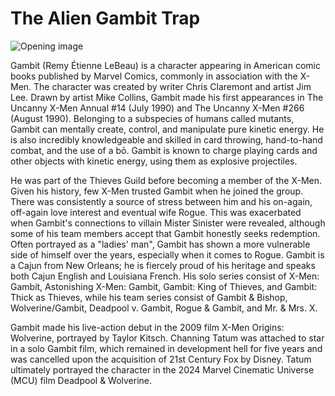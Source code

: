 # The Alien Gambit Trap

![Opening image](https://www.thechesswebsite.com/wp-content/uploads/2024/03/1-alienmp4-1.webp)

Gambit (Remy Étienne LeBeau) is a character appearing in American comic books published by Marvel Comics, commonly in association with the X-Men. The character was created by writer Chris Claremont and artist Jim Lee. Drawn by artist Mike Collins, Gambit made his first appearances in The Uncanny X-Men Annual #14 (July 1990) and The Uncanny X-Men #266 (August 1990). Belonging to a subspecies of humans called mutants, Gambit can mentally create, control, and manipulate pure kinetic energy. He is also incredibly knowledgeable and skilled in card throwing, hand-to-hand combat, and the use of a bō. Gambit is known to charge playing cards and other objects with kinetic energy, using them as explosive projectiles.

He was part of the Thieves Guild before becoming a member of the X-Men. Given his history, few X-Men trusted Gambit when he joined the group. There was consistently a source of stress between him and his on-again, off-again love interest and eventual wife Rogue. This was exacerbated when Gambit's connections to villain Mister Sinister were revealed, although some of his team members accept that Gambit honestly seeks redemption. Often portrayed as a "ladies' man", Gambit has shown a more vulnerable side of himself over the years, especially when it comes to Rogue. Gambit is a Cajun from New Orleans; he is fiercely proud of his heritage and speaks both Cajun English and Louisiana French. His solo series consist of X-Men: Gambit, Astonishing X-Men: Gambit, Gambit: King of Thieves, and Gambit: Thick as Thieves, while his team series consist of Gambit & Bishop, Wolverine/Gambit, Deadpool v. Gambit, Rogue & Gambit, and Mr. & Mrs. X.

Gambit made his live-action debut in the 2009 film X-Men Origins: Wolverine, portrayed by Taylor Kitsch. Channing Tatum was attached to star in a  solo Gambit film, which remained in development hell for five years and was cancelled upon the acquisition of 21st Century Fox by Disney. Tatum ultimately portrayed the character in the 2024 Marvel Cinematic Universe (MCU) film Deadpool & Wolverine.